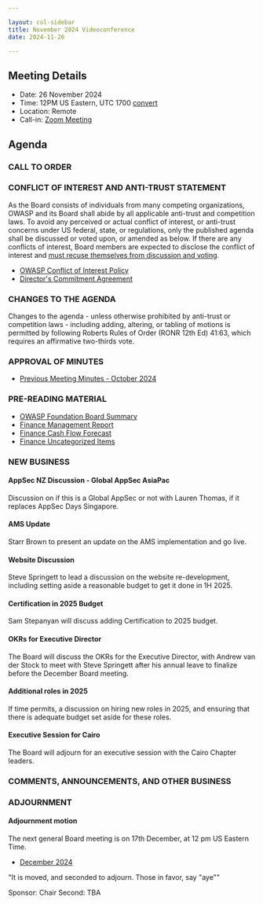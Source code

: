 ```yaml
---

layout: col-sidebar
title: November 2024 Videoconference
date: 2024-11-26

---
```


## Meeting Details

- Date: 26 November 2024
- Time: 12PM US Eastern, UTC 1700 [convert](https://www.timeanddate.com/worldclock/meetingdetails.html?year=2024&month=11&day=26&hour=17&min=0&sec=0&p1=398&p2=110&p3=197&p4=64&p5=136&p6=179)
- Location: Remote
- Call-in: [Zoom Meeting](https://us06web.zoom.us/j/88966282109?pwd=tgbr7MUDEev6ZBIGh4wMsk2cSradte.1)

## Agenda

### CALL TO ORDER

<!--
Board Members
- Sam Stepanyan, Steve Springett, Kevin Johnson, Avi Douglen, Matt Tesauro, Bil Corry, and Ricardo Griffith.

Guests
Andrew van der Stock, Dawn Aitken, Starr Brown, Kelly Santalucia, Lauren Thomas, Chris Barbeau, Leea Hudson-Wilson.
-->

### CONFLICT OF INTEREST AND ANTI-TRUST STATEMENT

As the Board consists of individuals from many competing organizations, OWASP and its Board shall abide by all applicable anti-trust and competition laws. To avoid any perceived or actual conflict of interest, or anti-trust concerns under US federal, state, or regulations, only the published agenda shall be discussed or voted upon, or amended as below. If there are any conflicts of interest, Board members are expected to disclose the conflict of interest and [must recuse themselves from discussion and voting](https://owasp.org/www-policy/legal/bylaws#section-702-disclosure-required).

- [OWASP Conflict of Interest Policy](https://owasp.org/www-policy/operational/conflict-of-interest)
- [Director's Commitment Agreement](https://owasp.org/www-policy/legal/directors-committment-agreement)

### CHANGES TO THE AGENDA

Changes to the agenda - unless otherwise prohibited by anti-trust or competition laws - including adding, altering, or tabling of motions is permitted by following Roberts Rules of Order (RONR 12th Ed) 41:63, which requires an affirmative two-thirds vote.

### APPROVAL OF MINUTES

- [Previous Meeting Minutes - October 2024](/www-board/meetings-historical/2024/202410)

### PRE-READING MATERIAL

- [OWASP Foundation Board Summary](TBA)
- [Finance Management Report](TBA)
- [Finance Cash Flow Forecast](TBA)
- [Finance Uncategorized Items](TBA)

### NEW BUSINESS

#### AppSec NZ Discussion - Global AppSec AsiaPac

Discussion on if this is a Global AppSec or not with Lauren Thomas, if it replaces AppSec Days Singapore.

#### AMS Update

Starr Brown to present an update on the AMS implementation and go live.

#### Website Discussion

Steve Springett to lead a discussion on the website re-development, including setting aside a reasonable budget to get it done in 1H 2025.

#### Certification in 2025 Budget

Sam Stepanyan will discuss adding Certification to 2025 budget.

#### OKRs for Executive Director

The Board will discuss the OKRs for the Executive Director, with Andrew van der Stock to meet with Steve Springett after his annual leave to finalize before the December Board meeting.

#### Additional roles in 2025

If time permits, a discussion on hiring new roles in 2025, and ensuring that there is adequate budget set aside for these roles.

#### Executive Session for Cairo

The Board will adjourn for an executive session with the Cairo Chapter leaders.

### COMMENTS, ANNOUNCEMENTS, AND OTHER BUSINESS

### ADJOURNMENT

#### Adjournment motion

The next general Board meeting is on 17th December, at 12 pm US Eastern Time.

- [December 2024](https://owasp.org/www-board/meetings/202412)

"It is moved, and seconded to adjourn. Those in favor, say "aye""

Sponsor: Chair
Second: TBA
